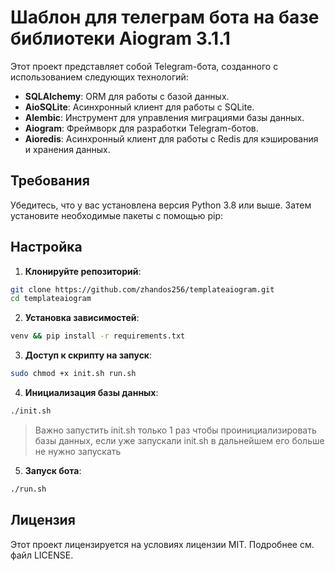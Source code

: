 # Шаблон для телеграм бота на базе библиотеки Aiogram 3.1.1

Этот проект представляет собой Telegram-бота, созданного с использованием следующих технологий:
- **SQLAlchemy**: ORM для работы с базой данных.
- **AioSQLite**: Асинхронный клиент для работы с SQLite.
- **Alembic**: Инструмент для управления миграциями базы данных.
- **Aiogram**: Фреймворк для разработки Telegram-ботов.
- **Aioredis**: Асинхронный клиент для работы с Redis для кэширования и хранения данных.

## Требования

Убедитесь, что у вас установлена версия Python 3.8 или выше. Затем установите необходимые пакеты с помощью pip:

## Настройка

1. **Клонируйте репозиторий**:
```bash
git clone https://github.com/zhandos256/templateaiogram.git
cd templateaiogram
```

2. **Установка зависимостей**:
```bash
venv && pip install -r requirements.txt
```

3. **Доступ к скрипту на запуск**:
```bash
sudo chmod +x init.sh run.sh
```

4. **Инициализация базы данных**:
```bash
./init.sh
```
> Важно запустить init.sh только 1 раз чтобы проинициализировать базы данных, если уже запускали init.sh в дальнейшем его больше не нужно запускать

5. **Запуск бота**:
```bash
./run.sh
```

## Лицензия

Этот проект лицензируется на условиях лицензии MIT. Подробнее см. файл LICENSE.